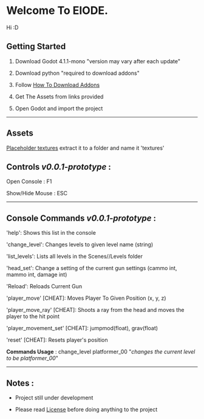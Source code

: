 # Welcome To EIODE.

Hi :D

## Getting Started

1. Download Godot 4.1.1-mono "version may vary after each update"

2. Download python "required to download addons"

3. Follow [How To Download Addons](https://github.com/UndefiendUserNull/eiode/blob/master/Docs/How%20To%20Download%20Addons.md)

4. Get The Assets from links provided

5. Open Godot and import the project

---

## Assets

[Placeholder textures](https://screamingbrainstudios.itch.io/tiny-texture-pack-2) extract it to a folder and name it 'textures'

## Controls *v0.0.1-prototype* :

Open Console : F1

Show/Hide Mouse : ESC

---

## Console Commands *v0.0.1-prototype* :

'help': Shows this list in the console

'change_level': Changes levels to given level name (string)

'list_levels': Lists all levels in the Scenes//Levels folder

'head_set': Change a setting of the current gun settings (cammo int, mammo int, damage int)

'Reload': Reloads Current Gun

'player_move' [CHEAT]: Moves Player To Given Position (x, y, z)

'player_move_ray' [CHEAT]: Shoots a ray from the head and moves the player to the hit point

'player_movement_set' [CHEAT]: jumpmod(float), grav(float)

'reset' [CHEAT]: Resets player's position

**Commands Usage** : change_level platformer_00 "*changes the current level to be platformer_00*"

---
## Notes :

- Project still under development

- Please read [License](https://github.com/UndefiendUserNull/eiode?tab=License-1-ov-file#license-agreement-for-eiode-software) before doing anything to the project
